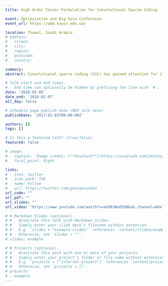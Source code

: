 ```yaml
---
title: High Order Tensor Formulation for Convolutional Sparse Coding

event: Optimziation and Big Data Conference
event_url: https://obd.kaust.edu.sa/

location: Thuwal, Saudi Arabia
# address:
#   street: 
#   city: 
#   region: 
#   postcode:
#   country: 

summary: 
abstract: Convolutional sparse coding (CSC) has gained attention for its successful role as a reconstruction and a classification tool in the computer vision and machine learning community. Current CSC methods can only reconstruct singlefeature 2D images independently. However, learning multidimensional dictionaries and sparse codes for the reconstruction of multi-dimensional data is very important, as it examines correlations among all the data jointly. This provides more capacity for the learned dictionaries to better reconstruct data. In this paper, we propose a generic and novel formulation for the CSC problem that can handle an arbitrary order tensor of data. Backed with experimental results, our proposed formulation can not only tackle applications that are not possible with standard CSC solvers, including colored video reconstruction (5D- tensors), but it also performs favorably in reconstruction with much fewer parameters as compared to naive extensions of standard CSC to multiple features/channels.

# Talk start and end times.
#   End time can optionally be hidden by prefixing the line with `#`.
date: '2018-02-05'
date_end: '2018-02-07'
all_day: false

# Schedule page publish date (NOT talk date).
publishDate: '2017-01-01T00:00:00Z'

authors: []
tags: []

# Is this a featured talk? (true/false)
featured: false

# image:
#   caption: 'Image credit: [**Unsplash**](https://unsplash.com/photos/bzdhc5b3Bxs)'
#   focal_point: Right

links:
# - icon: twitter
#   icon_pack: fab
#   name: Follow
#   url: https://twitter.com/georgecushen
url_code: ""
url_pdf: ""
url_slides: ""
url_video: "https://www.youtube.com/watch?v=eUVBJWuOZb0&ab_channel=AdelBibi"

# # Markdown Slides (optional).
# #   Associate this talk with Markdown slides.
# #   Simply enter your slide deck's filename without extension.
# #   E.g. `slides = "example-slides"` references `content/slides/example-slides.md`.
# #   Otherwise, set `slides = ""`.
# slides: example

# # Projects (optional).
# #   Associate this post with one or more of your projects.
# #   Simply enter your project's folder or file name without extension.
# #   E.g. `projects = ["internal-project"]` references `content/project/deep-learning/index.md`.
# #   Otherwise, set `projects = []`.
# projects:
# - example
---
```


<!-- {{% callout note %}}
Click on the **Slides** button above to view the built-in slides feature.
{{% /callout %}}

Slides can be added in a few ways:

- **Create** slides using Wowchemy's [*Slides*](https://wowchemy.com/docs/managing-content/#create-slides) feature and link using `slides` parameter in the front matter of the talk file
- **Upload** an existing slide deck to `static/` and link using `url_slides` parameter in the front matter of the talk file
- **Embed** your slides (e.g. Google Slides) or presentation video on this page using [shortcodes](https://wowchemy.com/docs/writing-markdown-latex/).

Further event details, including [page elements](https://wowchemy.com/docs/writing-markdown-latex/) such as image galleries, can be added to the body of this page. -->
